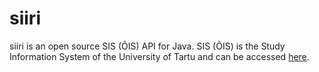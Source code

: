 # siiri

siiri is an open source SIS (ÕIS) API for Java. SIS (ÕIS) is the Study Information System of the University of Tartu and can be accessed [here](https://ois.ut.ee).
